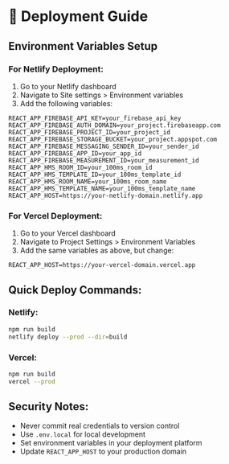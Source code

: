 # 🚀 Deployment Guide

## Environment Variables Setup

### For Netlify Deployment:
1. Go to your Netlify dashboard
2. Navigate to Site settings > Environment variables
3. Add the following variables:

```
REACT_APP_FIREBASE_API_KEY=your_firebase_api_key
REACT_APP_FIREBASE_AUTH_DOMAIN=your_project.firebaseapp.com
REACT_APP_FIREBASE_PROJECT_ID=your_project_id
REACT_APP_FIREBASE_STORAGE_BUCKET=your_project.appspot.com
REACT_APP_FIREBASE_MESSAGING_SENDER_ID=your_sender_id
REACT_APP_FIREBASE_APP_ID=your_app_id
REACT_APP_FIREBASE_MEASUREMENT_ID=your_measurement_id
REACT_APP_HMS_ROOM_ID=your_100ms_room_id
REACT_APP_HMS_TEMPLATE_ID=your_100ms_template_id
REACT_APP_HMS_ROOM_NAME=your_100ms_room_name
REACT_APP_HMS_TEMPLATE_NAME=your_100ms_template_name
REACT_APP_HOST=https://your-netlify-domain.netlify.app
```

### For Vercel Deployment:
1. Go to your Vercel dashboard
2. Navigate to Project Settings > Environment Variables
3. Add the same variables as above, but change:
```
REACT_APP_HOST=https://your-vercel-domain.vercel.app
```

## Quick Deploy Commands:

### Netlify:
```bash
npm run build
netlify deploy --prod --dir=build
```

### Vercel:
```bash
npm run build
vercel --prod
```

## Security Notes:
- Never commit real credentials to version control
- Use `.env.local` for local development
- Set environment variables in your deployment platform
- Update `REACT_APP_HOST` to your production domain